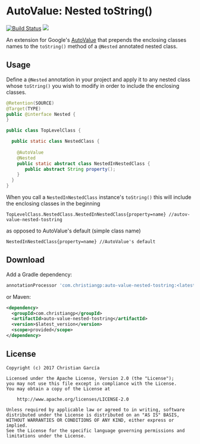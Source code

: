 # AutoValue: Nested toString()
[![Build Status](https://travis-ci.org/ChristianGarcia/auto-value-nested-tostring.svg?branch=master)](https://travis-ci.org/ChristianGarcia/auto-value-nested-tostring)
[![](https://img.shields.io/maven-central/v/com.christiangp/auto-value-nested-tostring.svg)](http://search.maven.org/#search%7Cga%7C1%7Cg%3A%22com.christiangp%22%20a%3A%22auto-value-nested-tostring%22)

An extension for Google's [AutoValue](https://github.com/google/auto/tree/master/value) that prepends the enclosing classes names to the `toString()` method of a `@Nested` annotated nested class.

## Usage
Define a `@Nested` annotation in your project and apply it to any nested class whose `toString()` you wish to modify in order to include the enclosing classes.

```java
@Retention(SOURCE)
@Target(TYPE)
public @interface Nested {
}
```

```java
public class TopLevelClass {

  public static class NestedClass {
  
    @AutoValue
    @Nested
    public static abstract class NestedInNestedClass {
       public abstract String property();
    }
  }
}
```

When you call a `NestedInNestedClass` instance's `toString()` this will include the enclosing classes in the beginning

```
TopLevelClass.NestedClass.NestedInNestedClass{property=name} //autov-value-nested-tostring
```

as opposed to AutoValue's default (simple class name)

```
NestedInNestedClass{property=name} //AutoValue's default
```

## Download

Add a Gradle dependency:
```groovy
annotationProcessor 'com.christiangp:auto-value-nested-tostring:<latest_version>'
```

or Maven:
```xml
<dependency>
  <groupId>com.christiangp</groupId>
  <artifactId>auto-value-nested-tostring</artifactId>
  <version>$latest_version</version>
  <scope>provided</scope>
</dependency>
```

## License

```
Copyright (c) 2017 Christian García

Licensed under the Apache License, Version 2.0 (the "License");
you may not use this file except in compliance with the License.
You may obtain a copy of the License at

    http://www.apache.org/licenses/LICENSE-2.0

Unless required by applicable law or agreed to in writing, software
distributed under the License is distributed on an "AS IS" BASIS,
WITHOUT WARRANTIES OR CONDITIONS OF ANY KIND, either express or implied.
See the License for the specific language governing permissions and
limitations under the License.
```
